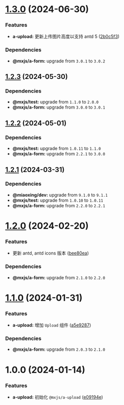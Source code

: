 # [1.3.0](https://github.com/miaoxing/mxjs-a-upload/compare/v1.2.3...v1.3.0) (2024-06-30)


### Features

* **a-upload:** 更新上传图片高度以支持 antd 5 ([2b0c5f3](https://github.com/miaoxing/mxjs-a-upload/commit/2b0c5f378cee0676addf4f9d1b4400fc47d79adf))





### Dependencies

* **@mxjs/a-form:** upgrade from `3.0.1` to `3.0.2`

## [1.2.3](https://github.com/miaoxing/mxjs-a-upload/compare/v1.2.2...v1.2.3) (2024-05-30)





### Dependencies

* **@mxjs/test:** upgrade from `1.1.0` to `2.0.0`
* **@mxjs/a-form:** upgrade from `3.0.0` to `3.0.1`

## [1.2.2](https://github.com/miaoxing/mxjs-a-upload/compare/v1.2.1...v1.2.2) (2024-05-01)





### Dependencies

* **@mxjs/test:** upgrade from `1.0.11` to `1.1.0`
* **@mxjs/a-form:** upgrade from `2.2.1` to `3.0.0`

## [1.2.1](https://github.com/miaoxing/mxjs-a-upload/compare/v1.2.0...v1.2.1) (2024-03-31)





### Dependencies

* **@miaoxing/dev:** upgrade from `9.1.0` to `9.1.1`
* **@mxjs/test:** upgrade from `1.0.10` to `1.0.11`
* **@mxjs/a-form:** upgrade from `2.2.0` to `2.2.1`

# [1.2.0](https://github.com/miaoxing/mxjs-a-upload/compare/v1.1.0...v1.2.0) (2024-02-20)


### Features

* 更新 antd, antd icons 版本 ([bee80ea](https://github.com/miaoxing/mxjs-a-upload/commit/bee80ea9078ee0a2a91595f0deea982bd3a0e7b6))





### Dependencies

* **@mxjs/a-form:** upgrade from `2.1.0` to `2.2.0`

# [1.1.0](https://github.com/miaoxing/mxjs-a-upload/compare/v1.0.0...v1.1.0) (2024-01-31)


### Features

* **a-upload:** 增加 `Upload` 组件 ([a5e9287](https://github.com/miaoxing/mxjs-a-upload/commit/a5e9287392a5c93c119cebcbcc668baefa2d6dd7))





### Dependencies

* **@mxjs/a-form:** upgrade from `2.0.3` to `2.1.0`

# 1.0.0 (2024-01-14)


### Features

* **a-upload:** 初始化 `@mxjs/a-upload` ([e09194e](https://github.com/miaoxing/mxjs-a-upload/commit/e09194e0d68e0a48adb2cfcec5f2792adb52e9d1))
